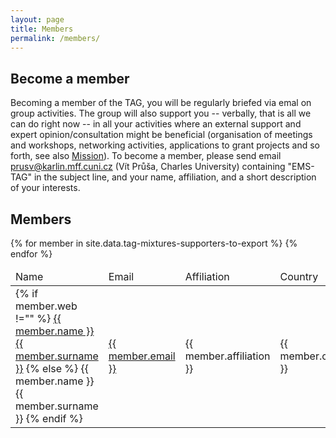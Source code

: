 ```yaml
---
layout: page
title: Members
permalink: /members/
---
```


## Become a member

Becoming a member of the TAG, you will be regularly briefed via emal on group activities. The group will also support you -- verbally, that is all we can do right now -- in all your activities where an external support and expert opinion/consultation might be beneficial (organisation of meetings and workshops, networking activities, applications to grant projects and so forth, see also [Mission](/mission)). To become a member, please send email [prusv@karlin.mff.cuni.cz](mailto:prusv@karlin.mff.cuni.cz) (Vít Průša, Charles University) containing "EMS-TAG" in the subject line, and your name, affiliation, and a short description of your interests. 


## Members

<table>

<thead>
<tr>
<td>
Name
</td>
<td>
Email
</td>
<td>
Affiliation
</td>
<td>
Country
</td>
</tr>
</thead>

<tbody>
{% for member in site.data.tag-mixtures-supporters-to-export %}
<tr>
<td>
{% if member.web !="" %}
<a href="{{ member.web }}">{{ member.name }} {{ member.surname }}</a>
{% else %}
{{ member.name }} {{ member.surname }}
{% endif %}
</td>
<td>
<a href="mailto:{{ member.email }}">{{ member.email }}</a>
</td>
<td>
{{ member.affiliation }}
</td>
<td>
{{ member.country }}
</td>
</tr>
{% endfor %}
</tbody>

</table>



